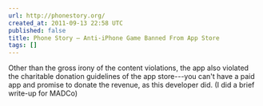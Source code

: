 ```yaml
---
url: http://phonestory.org/
created_at: 2011-09-13 22:58 UTC
published: false
title: Phone Story — Anti-iPhone Game Banned From App Store
tags: []
---
```


Other than the gross irony of the content violations, the app also violated the charitable donation guidelines of the app store---you can't have a paid app and promise to donate the revenue, as this developer did.  (I did a brief write-up for MADCo)
